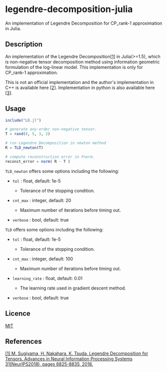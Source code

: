 legendre-decomposition-julia
====

An implementation of Legendre Decomposition for CP_rank-1 approximation in Julia.

## Description

An implementation of the Legendre Decomposition[[1]](https://papers.nips.cc/paper/8097-legendre-decomposition-for-tensors) in Julia(>=1.5), which is non-negative tensor decomposition method using information geometric formulation of the log-linear model. This implementation is only for CP_rank-1 approximation.

This is not an official implementation and the author's implementation in C++ is available here [[2]](https://github.com/mahito-sugiyama/Legendre-decomposition).
Implementation in python is also available here [[3]](https://github.com/Yhkwkm/legendre-decomposition-python).



## Usage
```julia
include("LD.jl")

# generate any-order non-negative tensor.
T = rand(8, 5, 3, 2)

# run Legendre Decomposition in newton method
R = TLD_newton(T)

# compute reconstruction error in Fnorm.
reconst_error = norm( R - T )
```

`TLD_newton` offers some options including the following:

- `tol` : float, default: 1e-5
  - Tolerance of the stopping condition.

- `cnt_max` : integer, default: 20
  - Maximum number of iterations before timing out.

- `verbose` : bool, default: true


`TLD` offers some options including the following:

- `tol` : float, default: 1e-5
  - Tolerance of the stopping condition.

- `cnt_max` : integer, default: 100
  - Maximum number of iterations before timing out.

- `learning_rate` : float, default: 0.01
  - The learning rate used in gradient descent method.
  
- `verbose` : bool, default: true


## Licence

[MIT](https://github.com/Yhkwkm/legendre-decomposition-python/blob/master/LICENSE)

## References
[[1] M. Sugiyama, H. Nakahara, K. Tsuda. Legendre Decomposition for Tensors. Advances in Neural Information Processing Systems 31(NeurIPS2018), pages 8825-8835, 2018.](https://papers.nips.cc/paper/8097-legendre-decomposition-for-tensors)
